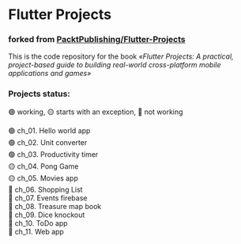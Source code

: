 # Flutter Projects
### forked from [PacktPublishing/Flutter-Projects](https://github.com/PacktPublishing/Flutter-Projects)

This is the code repository for the book _«Flutter Projects: A practical, project-based guide to building real-world cross-platform mobile applications and games»_

### Projects status:
🟢 working, 🟡 starts with an exception, 🔴 not working

🟢 ch_01. Hello world app\
🟢 ch_02. Unit converter\
🟢 ch_03. Productivity timer\
🟡 ch_04. Pong Game\
🟡 ch_05. Movies app\
🔴 ch_06. Shopping List\
🔴 ch_07. Events firebase\
🔴 ch_08. Treasure map book\
🔴 ch_09. Dice knockout\
🔴 ch_10. ToDo app\
🔴 ch_11. Web app
